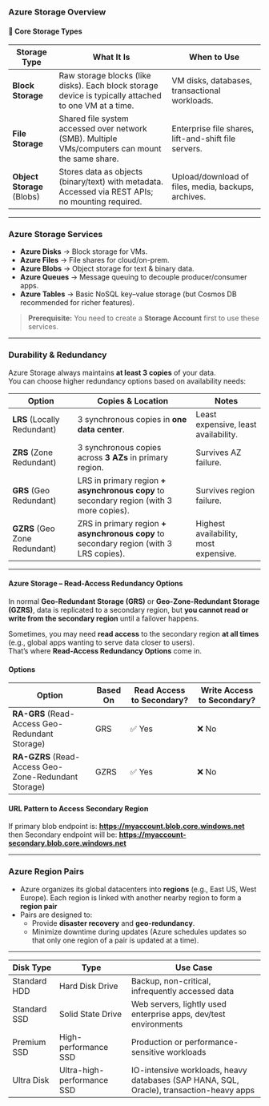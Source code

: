 ### Azure Storage Overview

#### 📌 Core Storage Types

| Storage Type   | What It Is | When to Use |
|---------------|------------|-------------|
| **Block Storage** | Raw storage blocks (like disks). Each block storage device is typically attached to one VM at a time. | VM disks, databases, transactional workloads. |
| **File Storage**  | Shared file system accessed over network (SMB). Multiple VMs/computers can mount the same share. | Enterprise file shares, lift-and-shift file servers. |
| **Object Storage** (Blobs) | Stores data as objects (binary/text) with metadata. Accessed via REST APIs; no mounting required. | Upload/download of files, media, backups, archives. |

---

### Azure Storage Services

- **Azure Disks** → Block storage for VMs.
- **Azure Files** → File shares for cloud/on-prem.
- **Azure Blobs** → Object storage for text & binary data.
- **Azure Queues** → Message queuing to decouple producer/consumer apps.
- **Azure Tables** → Basic NoSQL key–value storage (but Cosmos DB recommended for richer features).

> **Prerequisite:** You need to create a **Storage Account** first to use these services.

---

### Durability & Redundancy

Azure Storage always maintains **at least 3 copies** of your data.  
You can choose higher redundancy options based on availability needs:

| Option | Copies & Location | Notes |
|--------|-------------------|-------|
| **LRS** (Locally Redundant) | 3 synchronous copies in **one data center**. | Least expensive, least availability. |
| **ZRS** (Zone Redundant)    | 3 synchronous copies across **3 AZs** in primary region. | Survives AZ failure. |
| **GRS** (Geo Redundant)     | LRS in primary region **+ asynchronous copy** to secondary region (with 3 more copies). | Survives region failure. |
| **GZRS** (Geo Zone Redundant) | ZRS in primary region **+ asynchronous copy** to secondary region (with 3 LRS copies). | Highest availability, most expensive. |

---

#### Azure Storage – Read-Access Redundancy Options

In normal **Geo-Redundant Storage (GRS)** or **Geo-Zone-Redundant Storage (GZRS)**, data is replicated to a secondary region, but **you cannot read or write from the secondary region** until a failover happens.

Sometimes, you may need **read access** to the secondary region **at all times** (e.g., global apps wanting to serve data closer to users).  
That’s where **Read-Access Redundancy Options** come in.

#### Options

| Option | Based On | Read Access to Secondary? | Write Access to Secondary? |
|--------|----------|---------------------------|---------------------------|
| **RA-GRS** (Read-Access Geo-Redundant Storage) | GRS | ✅ Yes | ❌ No |
| **RA-GZRS** (Read-Access Geo-Zone-Redundant Storage) | GZRS | ✅ Yes | ❌ No |


#### URL Pattern to Access Secondary Region

If primary blob endpoint is: **https://myaccount.blob.core.windows.net** then Secondary endpoint will be: **https://myaccount-secondary.blob.core.windows.net**

---

### Azure Region Pairs

- Azure organizes its global datacenters into **regions** (e.g., East US, West Europe). Each region is linked with another nearby region to form a **region pair**
- Pairs are designed to:
  - Provide **disaster recovery** and **geo-redundancy**.
  - Minimize downtime during updates (Azure schedules updates so that only one region of a pair is updated at a time).

--- 

| Disk Type      | Type                  | Use Case                                                                 |
|----------------|---------------------|-------------------------------------------------------------------------|
| Standard HDD   | Hard Disk Drive      | Backup, non-critical, infrequently accessed data                        |
| Standard SSD   | Solid State Drive    | Web servers, lightly used enterprise apps, dev/test environments        |
| Premium SSD    | High-performance SSD | Production or performance-sensitive workloads                           |
| Ultra Disk     | Ultra-high-performance SSD | IO-intensive workloads, heavy databases (SAP HANA, SQL, Oracle), transaction-heavy apps |
